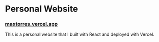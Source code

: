 # Personal Website

### [maxtorres.vercel.app](https://maxtorres.vercel.app)  
This is a personal website that I built with React and deployed with Vercel.
